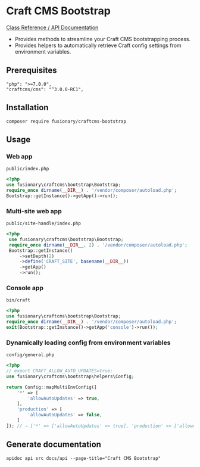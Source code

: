# Craft CMS Bootstrap

[Class Reference / API Documentation](http://htmlpreview.github.io/?https://github.com/timkelty/craftcms-bootstrap/blob/master/docs/api/index.html)

- Provides methods to streamline your Craft CMS bootstrapping process.
- Provides helpers to automatically retrieve Craft config settings from environment variables.

## Prerequisites

```
"php": ">=7.0.0",
"craftcms/cms": "^3.0.0-RC1",
```

## Installation

```
composer require fusionary/craftcms-bootstrap
```

## Usage

### Web app

`public/index.php`
```php
<?php
use fusionary\craftcms\bootstrap\Bootstrap;
require_once dirname(__DIR__) . '/vendor/composer/autoload.php';
Bootstrap::getInstance()->getApp()->run();
```

### Multi-site web app

`public/site-handle/index.php`
```php
<?php
 use fusionary\craftcms\bootstrap\Bootstrap;
 require_once dirname(__DIR__, 2) . '/vendor/composer/autoload.php';
 Bootstrap::getInstance()
     ->setDepth(2)
     ->define('CRAFT_SITE', basename(__DIR__))
     ->getApp()
     ->run();
```

### Console app

`bin/craft`
```php
<?php
use fusionary\craftcms\bootstrap\Bootstrap;
require_once dirname(__DIR__) . '/vendor/composer/autoload.php';
exit(Bootstrap::getInstance()->getApp('console')->run());
```

### Dynamically loading config from environment variables

`config/general.php`
```php
<?php
// export CRAFT_ALLOW_AUTO_UPDATES=true;
use fusionary\craftcms\bootstrap\helpers\Config;

return Config::mapMultiEnvConfig([
    '*' => [
        'allowAutoUpdates' => true,
    ],
    'production' => [
        'allowAutoUpdates' => false,
    ]
]); // → ['*' => ['allowAutoUpdates' => true], 'production' => ['allowAutoUpdates' => true]]
```

## Generate documentation

```
apidoc api src docs/api --page-title="Craft CMS Bootstrap"
```
